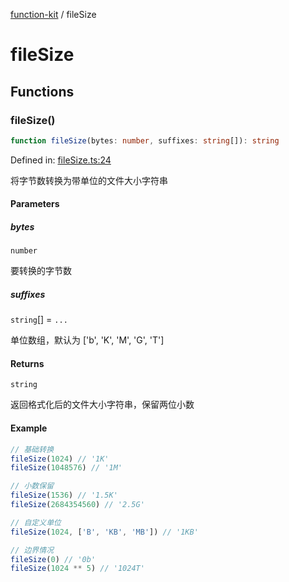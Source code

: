 [function-kit](index.md) / fileSize

# fileSize

## Functions

### fileSize()

```ts
function fileSize(bytes: number, suffixes: string[]): string
```

Defined in: [fileSize.ts:24](https://github.com/Xaviw/function-kit/blob/98b9f91b74d378f39744fe7ad3262547892c04f0/src/fileSize.ts#L24)

将字节数转换为带单位的文件大小字符串

#### Parameters

##### bytes

`number`

要转换的字节数

##### suffixes

`string`[] = `...`

单位数组，默认为 ['b', 'K', 'M', 'G', 'T']

#### Returns

`string`

返回格式化后的文件大小字符串，保留两位小数

#### Example

```ts
// 基础转换
fileSize(1024) // '1K'
fileSize(1048576) // '1M'

// 小数保留
fileSize(1536) // '1.5K'
fileSize(2684354560) // '2.5G'

// 自定义单位
fileSize(1024, ['B', 'KB', 'MB']) // '1KB'

// 边界情况
fileSize(0) // '0b'
fileSize(1024 ** 5) // '1024T'
```
